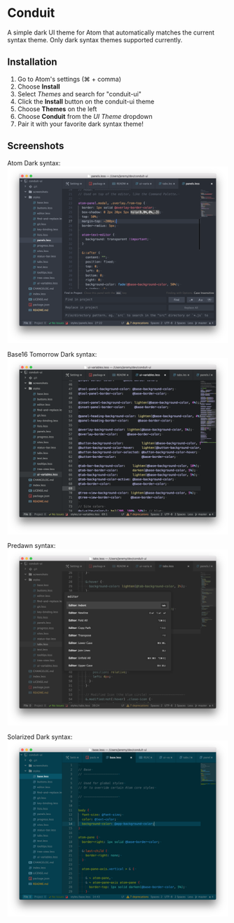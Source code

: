 # Conduit

A simple dark UI theme for Atom that automatically matches the current syntax theme. Only dark syntax themes supported currently.

## Installation

1. Go to Atom's settings (⌘ + comma)
2. Choose **Install**
3. Select *Themes* and search for "conduit-ui"
4. Click the **Install** button on the conduit-ui theme
5. Choose **Themes** on the left
6. Choose **Conduit** from the *UI Theme* dropdown
7. Pair it with your favorite dark syntax theme!

## Screenshots

Atom Dark syntax:
![Atom Dark](https://github.com/jmarquis/conduit-ui/raw/master/screenshots/one-dark.png)

Base16 Tomorrow Dark syntax:
![Base16 Tomorrow Dark](https://github.com/jmarquis/conduit-ui/raw/master/screenshots/base16-tomorrow-dark.png)

Predawn syntax:
![Predawn](https://github.com/jmarquis/conduit-ui/raw/master/screenshots/predawn.png)

Solarized Dark syntax:
![Solarized Dark](https://github.com/jmarquis/conduit-ui/raw/master/screenshots/solarized-dark.png)
